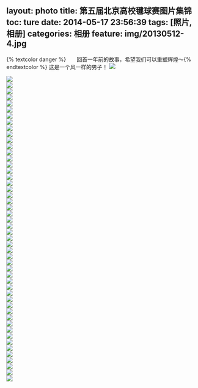 layout: photo
title: 第五届北京高校毽球赛图片集锦
toc: ture
date: 2014-05-17 23:56:39
tags: [照片,相册]
categories: 相册
feature: img/20130512-4.jpg
---
{% textcolor danger %}&emsp;&emsp;回首一年前的故事，希望我们可以重塑辉煌～<i class="fa fa-flag fa-2x pull-left"></i>{% endtextcolor %}
这是一个风一样的男子！
![](http://thujteam.qiniudn.com/20130512-4.jpg?imageMogr/auto-orient/thumbnail/800)
<br/>
<!--more-->
![](http://thujteam.qiniudn.com/20130512-1.jpg?imageMogr/auto-orient/thumbnail/800)
<br/>
![](http://thujteam.qiniudn.com/20130512-2.jpg?imageMogr/auto-orient/thumbnail/800)
<br/>
![](http://thujteam.qiniudn.com/20130512-3.jpg?imageMogr/auto-orient/thumbnail/800)
<br/>
![](http://thujteam.qiniudn.com/20130512-4.jpg?imageMogr/auto-orient/thumbnail/800)
<br/>
![](http://thujteam.qiniudn.com/20130512-5.jpg?imageMogr/auto-orient/thumbnail/800)
<br/>
![](http://thujteam.qiniudn.com/20130512-6.jpg?imageMogr/auto-orient/thumbnail/800)
<br/>
![](http://thujteam.qiniudn.com/20130512-7.jpg?imageMogr/auto-orient/thumbnail/800)
<br/>
![](http://thujteam.qiniudn.com/20130512-8.jpg?imageMogr/auto-orient/thumbnail/800)
<br/>
![](http://thujteam.qiniudn.com/20130512-9.jpg?imageMogr/auto-orient/thumbnail/800)
<br/>
![](http://thujteam.qiniudn.com/20130512-10.jpg?imageMogr/auto-orient/thumbnail/800)
<br/>
![](http://thujteam.qiniudn.com/20130512-11.jpg?imageMogr/auto-orient/thumbnail/800)
<br/>
![](http://thujteam.qiniudn.com/20130512-12.jpg?imageMogr/auto-orient/thumbnail/800)
<br/>
![](http://thujteam.qiniudn.com/20130512-13.jpg?imageMogr/auto-orient/thumbnail/800)
<br/>
![](http://thujteam.qiniudn.com/20130512-14.jpg?imageMogr/auto-orient/thumbnail/800)
<br/>
![](http://thujteam.qiniudn.com/20130512-15.jpg?imageMogr/auto-orient/thumbnail/800)
<br/>
![](http://thujteam.qiniudn.com/20130512-16.jpg?imageMogr/auto-orient/thumbnail/800)
<br/>
![](http://thujteam.qiniudn.com/20130512-17.jpg?imageMogr/auto-orient/thumbnail/800)
<br/>
![](http://thujteam.qiniudn.com/20130512-18.jpg?imageMogr/auto-orient/thumbnail/800)
<br/>
![](http://thujteam.qiniudn.com/20130512-19.jpg?imageMogr/auto-orient/thumbnail/800)
<br/>
![](http://thujteam.qiniudn.com/20130512-20.jpg?imageMogr/auto-orient/thumbnail/800)
<br/>
![](http://thujteam.qiniudn.com/20130512-21.jpg?imageMogr/auto-orient/thumbnail/800)
<br/>
![](http://thujteam.qiniudn.com/20130512-22.jpg?imageMogr/auto-orient/thumbnail/800)
<br/>
![](http://thujteam.qiniudn.com/20130512-23.jpg?imageMogr/auto-orient/thumbnail/800)
<br/>
![](http://thujteam.qiniudn.com/20130512-24.jpg?imageMogr/auto-orient/thumbnail/800)
<br/>
![](http://thujteam.qiniudn.com/20130512-25.jpg?imageMogr/auto-orient/thumbnail/800)
<br/>
![](http://thujteam.qiniudn.com/20130512-26.jpg?imageMogr/auto-orient/thumbnail/800)
<br/>
![](http://thujteam.qiniudn.com/20130512-27.jpg?imageMogr/auto-orient/thumbnail/800)
<br/>
![](http://thujteam.qiniudn.com/20130512-28.jpg?imageMogr/auto-orient/thumbnail/800)
<br/>
![](http://thujteam.qiniudn.com/20130512-29.jpg?imageMogr/auto-orient/thumbnail/800)
<br/>
![](http://thujteam.qiniudn.com/20130512-30.jpg?imageMogr/auto-orient/thumbnail/800)
<br/>
![](http://thujteam.qiniudn.com/20130512-31.jpg?imageMogr/auto-orient/thumbnail/800)
<br/>
![](http://thujteam.qiniudn.com/20130512-32.jpg?imageMogr/auto-orient/thumbnail/800)
<br/>
![](http://thujteam.qiniudn.com/20130512-33.jpg?imageMogr/auto-orient/thumbnail/800)
<br/>
![](http://thujteam.qiniudn.com/20130512-34.jpg?imageMogr/auto-orient/thumbnail/800)
<br/>
![](http://thujteam.qiniudn.com/20130512-35.jpg?imageMogr/auto-orient/thumbnail/800)
<br/>
![](http://thujteam.qiniudn.com/20130512-36.jpg?imageMogr/auto-orient/thumbnail/800)
<br/>
![](http://thujteam.qiniudn.com/20130512-37.jpg?imageMogr/auto-orient/thumbnail/800)
<br/>
![](http://thujteam.qiniudn.com/20130512-38.jpg?imageMogr/auto-orient/thumbnail/800)
<br/>
![](http://thujteam.qiniudn.com/20130512-39.jpg?imageMogr/auto-orient/thumbnail/800)
<br/>
![](http://thujteam.qiniudn.com/20130512-40.jpg?imageMogr/auto-orient/thumbnail/800)
<br/>
![](http://thujteam.qiniudn.com/20130512-41.jpg?imageMogr/auto-orient/thumbnail/800)
<br/>
![](http://thujteam.qiniudn.com/20130512-42.jpg?imageMogr/auto-orient/thumbnail/800)
<br/>
![](http://thujteam.qiniudn.com/20130512-43.jpg?imageMogr/auto-orient/thumbnail/800)
<br/>
![](http://thujteam.qiniudn.com/20130512-44.jpg?imageMogr/auto-orient/thumbnail/800)
<br/>
![](http://thujteam.qiniudn.com/20130512-45.jpg?imageMogr/auto-orient/thumbnail/800)
<br/>
![](http://thujteam.qiniudn.com/20130512-46.jpg?imageMogr/auto-orient/thumbnail/800)
<br/>
![](http://thujteam.qiniudn.com/20130512-47.jpg?imageMogr/auto-orient/thumbnail/800)
<br/>
![](http://thujteam.qiniudn.com/20130512-48.jpg?imageMogr/auto-orient/thumbnail/800)
<br/>
![](http://thujteam.qiniudn.com/20130512-49.jpg?imageMogr/auto-orient/thumbnail/800)
<br/>
![](http://thujteam.qiniudn.com/20130512-50.jpg?imageMogr/auto-orient/thumbnail/800)
<br/>

